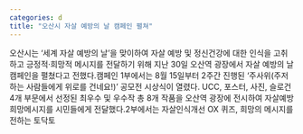 ```yaml
---
categories: d
title: "오산시 자살 예방의 날 캠페인 펼쳐"
---
```

오산시는 ‘세계 자살 예방의 날’을 맞이하여 자살 예방 및 정신건강에 대한 인식을 고취하고 긍정적·희망적 메시지를 전달하기 위해 지난 30일 오산역 광장에서 자살 예방의 날 캠페인을 펼쳤다고 전했다.캠페인 1부에서는 8월 15일부터 2주간 진행된 ‘주사위(주저하는 사람들에게 위로를 건네요!)’ 공모전 시상식이 열렸다. UCC, 포스터, 사진, 슬로건 4개 부문에서 선정된 최우수 및 우수작 총 8개 작품을 오산역 광장에 전시하여 자살예방 희망메시지를 시민들에게 전달했다.2부에서는 자살인식개선 OX 퀴즈, 희망의 메시지를 전하는 토닥토